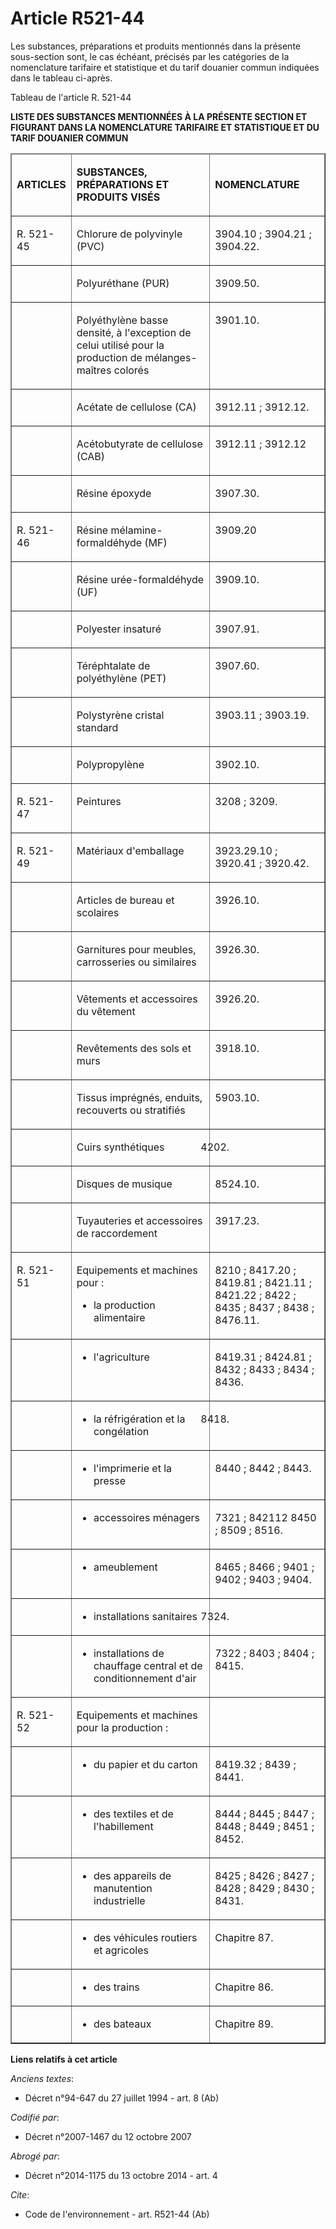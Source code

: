 # Article R521-44

Les substances, préparations et produits mentionnés dans la présente sous-section sont, le cas échéant, précisés par les
catégories de la nomenclature tarifaire et statistique et du tarif douanier commun indiquées dans le tableau ci-après.

Tableau de l'article R. 521-44

**LISTE DES SUBSTANCES MENTIONNÉES À LA PRÉSENTE SECTION ET FIGURANT DANS LA NOMENCLATURE TARIFAIRE ET STATISTIQUE ET DU
TARIF DOUANIER COMMUN**

<table border="1" cellpadding="0" cellspacing="1">
  <thead>
    <tr>
      <td width="78">

**ARTICLES**

</td>
      <td width="208">

**SUBSTANCES, PRÉPARATIONS ET  PRODUITS VISÉS**

</td>
      <td width="169">

**NOMENCLATURE**

</td>
    </tr>
  </thead>
  <tbody>
    <tr>
      <td valign="top">

R. 521-45

</td>
      <td valign="top">

Chlorure de polyvinyle (PVC)

</td>
      <td valign="top">

3904.10 ; 3904.21 ; 3904.22.

</td>
    </tr>
    <tr>
      <td valign="top">
      </td><td valign="top">

Polyuréthane (PUR)

</td>
      <td valign="top">

3909.50.

</td>
    </tr>
    <tr>
      <td valign="top">
      </td><td valign="top">

Polyéthylène basse densité, à l'exception de celui utilisé pour la production de mélanges-maîtres colorés

</td>
      <td valign="top">

3901.10.

</td>
    </tr>
    <tr>
      <td valign="top">
      </td><td valign="top">

Acétate de cellulose (CA)

</td>
      <td valign="top">

3912.11 ; 3912.12.

</td>
    </tr>
    <tr>
      <td valign="top">
      </td><td valign="top">

Acétobutyrate de cellulose (CAB)

</td>
      <td valign="top">

3912.11 ; 3912.12

</td>
    </tr>
    <tr>
      <td valign="top">
      </td><td valign="top">

Résine époxyde

</td>
      <td valign="top">

3907.30.

</td>
    </tr>
    <tr>
      <td valign="top">

R. 521-46

</td>
      <td valign="top">

Résine mélamine-formaldéhyde (MF)

</td>
      <td valign="top">

3909.20

</td>
    </tr>
    <tr>
      <td valign="top">
      </td><td valign="top">

Résine urée-formaldéhyde (UF)

</td>
      <td valign="top">

3909.10.

</td>
    </tr>
    <tr>
      <td valign="top">
      </td><td valign="top">

Polyester insaturé

</td>
      <td valign="top">

3907.91.

</td>
    </tr>
    <tr>
      <td valign="top">
      </td><td valign="top">

Téréphtalate de polyéthylène (PET)

</td>
      <td valign="top">

3907.60.

</td>
    </tr>
    <tr>
      <td valign="top">
      </td><td valign="top">

Polystyrène cristal standard

</td>
      <td valign="top">

3903.11 ; 3903.19.

</td>
    </tr>
    <tr>
      <td valign="top">
      </td><td valign="top">

Polypropylène

</td>
      <td valign="top">

3902.10.

</td>
    </tr>
    <tr>
      <td valign="top">

R. 521-47

</td>
      <td valign="top">

Peintures

</td>
      <td valign="top">

3208 ; 3209.

</td>
    </tr>
    <tr>
      <td valign="top">

R. 521-49

</td>
      <td valign="top">

Matériaux d'emballage

</td>
      <td valign="top">

3923.29.10 ; 3920.41 ; 3920.42.

</td>
    </tr>
    <tr>
      <td valign="top">
      </td><td valign="top">

Articles de bureau et scolaires

</td>
      <td valign="top">

3926.10.

</td>
    </tr>
    <tr>
      <td valign="top">
      </td><td valign="top">

Garnitures pour meubles, carrosseries ou similaires

</td>
      <td valign="top">

3926.30.

</td>
    </tr>
    <tr>
      <td valign="top">
      </td><td valign="top">

Vêtements et accessoires du vêtement

</td>
      <td valign="top">

3926.20.

</td>
    </tr>
    <tr>
      <td valign="top">
      </td><td valign="top">

Revêtements des sols et murs

</td>
      <td valign="top">

3918.10.

</td>
    </tr>
    <tr>
      <td valign="top">
      </td><td valign="top">

Tissus imprégnés, enduits, recouverts ou stratifiés

</td>
      <td valign="top">

5903.10.

</td>
    </tr>
    <tr>
      <td valign="top">
      </td><td valign="top">

Cuirs synthétiques

</td>
      <td valign="top">

4202.

</td>
    </tr>
    <tr>
      <td valign="top">
      </td><td valign="top">

Disques de musique

</td>
      <td valign="top">

8524.10.

</td>
    </tr>
    <tr>
      <td valign="top">
      </td><td valign="top">

Tuyauteries et accessoires de raccordement

</td>
      <td valign="top">

3917.23.

</td>
    </tr>
    <tr>
      <td valign="top">

R. 521-51

</td>
      <td valign="top">

Equipements et machines pour :

- la production alimentaire

</td>
      <td valign="top">

8210 ; 8417.20 ; 8419.81 ; 8421.11 ; 8421.22 ; 8422 ; 8435 ; 8437 ; 8438 ; 8476.11.

</td>
    </tr>
    <tr>
      <td valign="top">
      </td><td valign="top">

- l'agriculture

</td>
      <td valign="top">

8419.31 ; 8424.81 ; 8432 ; 8433 ; 8434 ; 8436.

</td>
    </tr>
    <tr>
      <td valign="top">
      </td><td valign="top">

- la réfrigération et la congélation

</td>
      <td valign="top">

8418.

</td>
    </tr>
    <tr>
      <td valign="top">
      </td><td valign="top">

- l'imprimerie et la presse

</td>
      <td valign="top">

8440 ; 8442 ; 8443.

</td>
    </tr>
    <tr>
      <td valign="top">
      </td><td valign="top">

- accessoires ménagers

</td>
      <td valign="top">

7321 ; 842112 8450 ; 8509 ; 8516.

</td>
    </tr>
    <tr>
      <td valign="top">
      </td><td valign="top">

- ameublement

</td>
      <td valign="top">

8465 ; 8466 ; 9401 ; 9402 ; 9403 ; 9404.

</td>
    </tr>
    <tr>
      <td valign="top">
      </td><td valign="top">

- installations sanitaires

</td>
      <td valign="top">

7324.

</td>
    </tr>
    <tr>
      <td valign="top">
      </td><td valign="top">

- installations de chauffage central et de conditionnement d'air

</td>
      <td valign="top">

7322 ; 8403 ; 8404 ; 8415.

</td>
    </tr>
    <tr>
      <td valign="top">

R. 521-52

</td>
      <td valign="top">

Equipements et machines pour la production :

</td>
      <td width="169" valign="top">
    </td></tr>
    <tr>
      <td valign="top">
      </td><td valign="top">

- du papier et du carton

</td>
      <td valign="top">

8419.32 ; 8439 ; 8441.

</td>
    </tr>
    <tr>
      <td valign="top">
      </td><td valign="top">

- des textiles et de l'habillement

</td>
      <td valign="top">

8444 ; 8445 ; 8447 ; 8448 ; 8449 ; 8451 ; 8452.

</td>
    </tr>
    <tr>
      <td valign="top">
      </td><td valign="top">

- des appareils de manutention industrielle

</td>
      <td valign="top">

8425 ; 8426 ; 8427 ; 8428 ; 8429 ; 8430 ; 8431.

</td>
    </tr>
    <tr>
      <td valign="top">
      </td><td valign="top">

- des véhicules routiers et agricoles

</td>
      <td valign="top">

Chapitre 87.

</td>
    </tr>
    <tr>
      <td valign="top">
      </td><td valign="top">

- des trains

</td>
      <td valign="top">

Chapitre 86.

</td>
    </tr>
    <tr>
      <td valign="top">
      </td><td valign="top">

- des bateaux

</td>
      <td valign="top">

Chapitre 89.

</td>
    </tr>
  </tbody>
</table>

**Liens relatifs à cet article**

_Anciens textes_:

  - Décret n°94-647 du 27 juillet 1994 - art. 8 (Ab)

_Codifié par_:

  - Décret n°2007-1467 du 12 octobre 2007

_Abrogé par_:

  - Décret n°2014-1175 du 13 octobre 2014 - art. 4

_Cite_:

  - Code de l'environnement - art. R521-44 (Ab)

